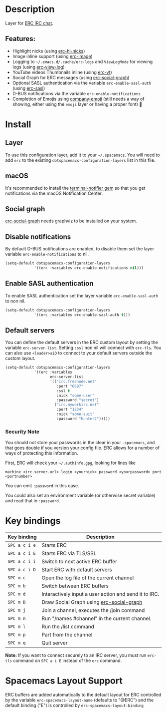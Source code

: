 Description
===========

Layer for [ERC IRC chat](http://www.emacswiki.org/emacs/ERC).

Features:
---------

-   Highlight nicks (using
    [erc-hl-nicks](https://github.com/leathekd/erc-hl-nicks))
-   Image inline support (using
    [erc-image](https://github.com/kidd/erc-image.el))
-   Logging to `~/.emacs.d/.cache/erc-logs` and `ViewLogMode` for
    viewing logs (using
    [erc-view-log](https://github.com/Niluge-KiWi/erc-view-log))
-   YouTube videos Thumbnails inline (using
    [erc-yt](https://github.com/yhvh/erc-yt))
-   Social Graph for ERC messages (using
    [erc-social-graph](https://github.com/vibhavp/erc-social-graph))
-   Optional SASL authentication via the variable `erc-enable-sasl-auth`
    (using [erc-sasl](http://emacswiki.org/emacs/ErcSASL))
-   D-BUS notifications via the variable `erc-enable-notifications`
-   Completion of Emojis using
    [company-emoji](https://github.com/dunn/company-emoji) (still needs
    a way of showing, either using the `emoji` layer or having a proper
    font) :clap:

Install
=======

Layer
-----

To use this configuration layer, add it to your `~/.spacemacs`. You will
need to add `erc` to the existing `dotspacemacs-configuration-layers`
list in this file.

macOS
-----

It's recommended to install the [terminal-notifier
gem](https://github.com/alloy/terminal-notifier) so that you get
notifications via the macOS Notification Center.

Social graph
------------

[erc-social-graph](https://github.com/vibhavp/erc-social-graph) needs
graphviz to be installed on your system.

Disable notifications
---------------------

By default D-BUS notifications are enabled, to disable them set the
layer variable `erc-enable-notifications` to nil.

``` commonlisp
(setq-default dotspacemacs-configuration-layers
             '((erc :variables erc-enable-notifications nil)))
```

Enable SASL authentication
--------------------------

To enable SASL authentication set the layer variable
`erc-enable-sasl-auth` to non nil.

``` commonlisp
(setq-default dotspacemacs-configuration-layers
             '((erc :variables erc-enable-sasl-auth t)))
```

Default servers
---------------

You can define the default servers in the ERC custom layout by setting
the variable `erc-server-list`. Setting `:ssl` non nil will connect with
`erc-tls`. You can also use `<leader>aiD` to connect to your default
servers outside the custom layout.

``` commonlisp
(setq-default dotspacemacs-configuration-layers
             '((erc :variables
                    erc-server-list
                    '(("irc.freenode.net"
                       :port "6697"
                       :ssl t
                       :nick "some-user"
                       :password "secret")
                      ("irc.myworkirc.net"
                       :port "1234"
                       :nick "some-suit"
                       :password "hunter2")))))
```

### Security Note

You should not store your passwords in the clear in your `.spacemacs`,
and that goes double if you version your config file. ERC allows for a
number of ways of protecting this information.

First, ERC will check your `~/.authinfo.gpg`, looking for lines like

``` shell
machine <irc.server.url> login <yournick> password <yourpassword> port <portnumber>
```

You can omit `:password` in this case.

You could also set an environment variable (or otherwise secret
variable) and read that in `:password`.

Key bindings
============

| Key binding   | Description                                                                             |
|---------------|-----------------------------------------------------------------------------------------|
| `SPC a c i e` | Starts ERC                                                                              |
| `SPC a c i E` | Starts ERC via TLS/SSL                                                                  |
| `SPC a c i i` | Switch to next active ERC buffer                                                        |
| `SPC a c i D` | Start ERC with default servers                                                          |
| `SPC m c`     | Open the log file of the current channel                                                |
| `SPC m b`     | Switch between ERC buffers                                                              |
| `SPC m d`     | Interactively input a user action and send it to IRC.                                   |
| `SPC m D`     | Draw Social Graph using [erc-social-graph](https://github.com/vibhavp/erc-social-graph) |
| `SPC m j`     | Join a channel, executes the /join command                                              |
| `SPC m n`     | Run "/names \#channel" in the current channel.                                          |
| `SPC m l`     | Run the /list command                                                                   |
| `SPC m p`     | Part from the channel                                                                   |
| `SPC m q`     | Quit server                                                                             |

**Note:** If you want to connect securely to an IRC server, you must run
`erc-tls` command on `SPC a i E` instead of the `erc` command.

Spacemacs Layout Support
========================

ERC buffers are added automatically to the default layout for ERC
controlled by the variable `erc-spacemacs-layout-name` (defaults to
"@ERC") and the default binding ("E") is controlled by
`erc-spacemacs-layout-binding`
